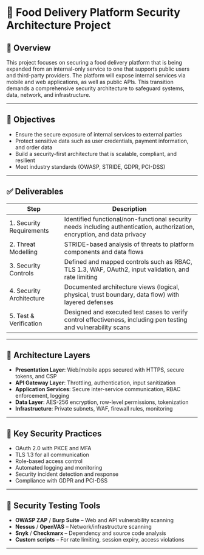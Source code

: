 # 🍔 Food Delivery Platform Security Architecture Project

## 📌 Overview
This project focuses on securing a food delivery platform that is being expanded from an internal-only service to one that supports public users and third-party providers. The platform will expose internal services via mobile and web applications, as well as public APIs. This transition demands a comprehensive security architecture to safeguard systems, data, network, and infrastructure.

---

## 🎯 Objectives
- Ensure the secure exposure of internal services to external parties
- Protect sensitive data such as user credentials, payment information, and order data
- Build a security-first architecture that is scalable, compliant, and resilient
- Meet industry standards (OWASP, STRIDE, GDPR, PCI-DSS)

---

## ✅ Deliverables
| Step | Description |
|------|-------------|
| 1. Security Requirements | Identified functional/non-functional security needs including authentication, authorization, encryption, and data privacy |
| 2. Threat Modelling | STRIDE-based analysis of threats to platform components and data flows |
| 3. Security Controls | Defined and mapped controls such as RBAC, TLS 1.3, WAF, OAuth2, input validation, and rate limiting |
| 4. Security Architecture | Documented architecture views (logical, physical, trust boundary, data flow) with layered defenses |
| 5. Test & Verification | Designed and executed test cases to verify control effectiveness, including pen testing and vulnerability scans |

---

## 🧩 Architecture Layers
- **Presentation Layer**: Web/mobile apps secured with HTTPS, secure tokens, and CSP
- **API Gateway Layer**: Throttling, authentication, input sanitization
- **Application Services**: Secure inter-service communication, RBAC enforcement, logging
- **Data Layer**: AES-256 encryption, row-level permissions, tokenization
- **Infrastructure**: Private subnets, WAF, firewall rules, monitoring

---

## 🔐 Key Security Practices
- OAuth 2.0 with PKCE and MFA
- TLS 1.3 for all communication
- Role-based access control
- Automated logging and monitoring
- Security incident detection and response
- Compliance with GDPR and PCI-DSS

---

## 🧪 Security Testing Tools
- **OWASP ZAP** / **Burp Suite** – Web and API vulnerability scanning
- **Nessus** / **OpenVAS** – Network/infrastructure scanning
- **Snyk** / **Checkmarx** – Dependency and source code analysis
- **Custom scripts** – For rate limiting, session expiry, access violations

---
